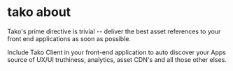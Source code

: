 # tako about

Tako's prime directive is trivial -- deliver the best asset references to your front end applications as soon as possible.

Include Tako Client in your front-end application to auto discover your Apps source of UX/UI truthiness, analytics, asset CDN's and all those other elses.
